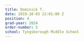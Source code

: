 ```yaml
---
title: Dominick T.
date: 2019-10-03 22:01:00 Z
position: 4
grad-year: 2024
order-number: 5
school: Tyngsborough Middle School
---
```


